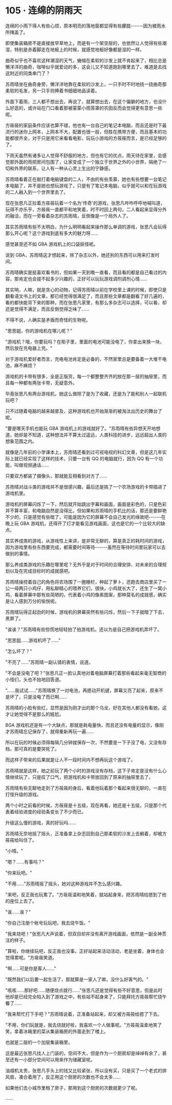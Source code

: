 <link rel="stylesheet" href="../../styles/text.css" />
<h1>105 · 连绵的阴雨天</h1>

连绵的小雨下得人有些心烦，原本明亮的落地窗都显得有些朦胧------因为被雨水所掩盖了。

即使集装箱房不是直接放早草地上，而是有一个架空层的，也依然让人觉得有些潮湿，特别是赤着脚走在地板上的时候，就感觉地板好像都是湿的一样。

曲奇似乎也不喜欢这样潮湿的天气，蜷缩在柔软的沙发上就不肯起来了，相比总是懒洋洋的曲奇，咖啡似乎就爱动的多，这会儿又不知道跑到哪里去了，难道是去找这附近的同类串门了？

苏雨晴坐在曲奇身旁，懒洋洋地靠在柔软的沙发上，一只手时不时地挠一挠曲奇那柔软的毛发，另一只手则捧着书细细地品读着。

外面下着雨，三人都不想出去，再说了，就算想出去，在这个偏僻的地方，也没什么好逛的，或许站在门口看着那被蒙蒙小雨笼罩的农田反而会觉得更有意思一些呢。

方莜莜的家庭条件应该也算不错，他也有一台自己的笔记本电脑，而且还是时下最流行的迷你上网本，上网本不大，配置也很一般，但胜在携带方便，而且基本的功能都很齐全，对于只是用它来看看电影，玩玩小游戏的方莜莜而言，是已经足够的了。

下雨天虽然有诸多让人觉得不舒服的地方，但也有它的优点，雨天待在家里，会感觉那外面的雨把房间包围了，让家变成了一个独立于世界之外的小世界，隔绝了一切和外界的联系，让人有一种从心灵上生出的宁静感。

苏雨晴看着正在敲打着电脑键盘的二人，不由的有些羡慕，她也有些想要一台笔记本电脑了，并不是她也想玩游戏了，只是有了笔记本电脑，似乎就可以和在玩游戏的二人融入到一个世界里去了。

现在张思凡正拉着方莜莜玩着一个名为'传奇'的游戏，张思凡咋咋呼呼地喊叫道，玩得不亦乐乎，方莜莜一直都平和地笑着，时不时回上两句，二人看起来显得分外的融洽，而在一旁看着杂志的苏雨晴，反倒像是一个局外人了。

其实苏雨晴有些不太明白，为什么明明看起来操作那么单调的游戏，张思凡会玩得那么开心呢？这个游戏到底有多大的魅力呀......

感觉甚至还不如 GBA 游戏机上的口袋妖怪呢。

说到 GBA，苏雨晴这才想起来，除了杂志以外，她还别的东西可以用来打发时间。

苏雨晴确实是挺喜欢看书的，但如果一天到晚一直看，而且看的都是自己看过的内容，那肯定也会提不起多少兴趣的，正好可以玩玩游戏调剂调剂心情......

其实呐，人嘛，就是贪心的动物，记得苏雨晴以前在学校里上课的时候，即使只是翻看语文书上的文章，都已经觉得很满足了，而且那些文章都是翻看了好几遍的，看的都快能背下来的那种，而在张思凡家里，有那么多杂志可以选择，可以看，却还是觉得不满足，而且反倒觉得乏味了......

不得不说，人确实是矛盾而奇怪的生物呢。

"思思姐，你的游戏机在哪儿呢？"

"游戏机？哦，你要玩吗？在柜子里，里面的电池可能没电了，你拿出来换一块，然后放在充电器上充。"

对于游戏机爱好者而言，充电电池肯定是必备的，不然家里总是要备着一大堆干电池，麻不麻烦？

游戏机的卡带有很多，全是正版货，每一个都整整齐齐的放在那一层的抽屉里，而且每一种都有两张卡带，无疑意外。

毕竟张思凡有两台游戏机，她这么做除了是为了收藏，还是为了能和别人一起联机玩吧？

只不过随着电脑的越来越普及，这种游戏机也开始渐渐的被淘汰出历史的舞台了呢。

"要是哪天手机也能玩 GBA 游戏机上的游戏就好了。"苏雨晴有些异想天开地想道，她却是不知道，这种想法并不算太过遥远，人类科技的进步，远远超出人类的想象范围之内。

就像是几年前的小学课本上，苏雨晴还看到过可视电视的科幻文章，但是这几年实际上就已经实现了这样的技术，只要一台有 QQ 的电脑就行，因为 QQ 有一个功能，叫做视频通话......

只要双方都装了摄像头，那就能互相看到对方了......

苏雨晴对战斗类的游戏并不是很感兴趣，最后还是挑了一个农场游戏的卡带插进了游戏机里。

游戏机的屏幕闪烁了一下，然后就开始跳出字幕和画面，画面是彩色的，只是色彩并不算丰富，和电脑自然是没得比，但如果和苏雨晴的手机比的话，那还是要鲜艳不少的，只是感觉有些暗了，可能是因为它的屏幕不会自己发光的缘故吧------在晚上玩 GBA 游戏机，还得开了灯才能看见游戏画面，这也是它的一个比较大的缺点。

其实养成类的游戏，从游戏性上来讲，是非常无聊的，算是真正的耗时间的游戏，因为游戏里有些东西要完成，都需要时间等待------虽然在等待时间里玩家可以去做别的事情。

那么养成类游戏的乐趣在哪里呢？无外乎是对于时间的合理安排、对未来的合理规划以及在完成目标时的成就感吧。

苏雨晴操控着自己的角色将农场围了一圈栅栏，种起了萝卜，还跑去商店里买了一公一母两只小鸡仔，用私聊精心的喂养它们，很快，小鸡就长大了，还生了一窝小鸡，看着屏幕中那有些简陋的，代表着小鸡的像素图案，那种莫名的成就感，确实是让人感到万分的愉悦呢。

苏雨晴玩得正起劲的时候，游戏机的屏幕突然有些闪烁，然后一下子就暗了下去，黑屏了。

"诶诶？"苏雨晴有些惊慌地轻轻拍了拍游戏机，还以为是自己把游戏机弄坏了。

"思思姐......游戏机坏了......"

"怎么坏了？"

"不亮了......"苏雨晴一副认错的表情，说道。

"不会是没电了吧？"张思凡正一脸认真地对着电脑屏幕打着那些看起来毫无智商的小怪们，头也不抬地回答道。

"......我试试......"苏雨晴换了一对电池，再摁动开机键，屏幕又亮了起来，原来不是坏了，只是没电了而已啊......

苏雨晴的小脸有些红，显然是因为刚才出的那个乌龙，好在其他人都没有看她，这才让她觉得不是那么的尴尬。

BGA 游戏机还是有一个大缺点，那就是耗电量快，而且还没有电量的显示，像刚才苏雨晴忘记保存了，就得重新再玩一遍......

所以在玩的时候必须得每隔几分钟就保存一次，不然要是一下子没了电，又没有存档，那可真的是要哭死了。

而这样子带来的后果就是让人不一段时间内不想再玩这个游戏了。

苏雨晴就是这样，她之前玩了两个小时的游戏没有存档，这下子肯定是没有什么心情继续玩了，只是叹了口气，把游戏机和卡带放回到了原来的抽屉里去了。

苏雨晴有些无聊地走到了方莜莜的身后，看着他玩着那个看起来很无聊的，一直在打怪升级的游戏。

两个小时之前看的时候，方莜莜是十五级，现在再看，她还是十五级，只是那个代表着经验进度的经验条变长了不少而已。

升级这么慢的游戏，真的好玩吗......

苏雨晴无奈地摇了摇头，正准备拿上杂志回到自己那柔软的沙发上去躺着，却被方莜莜给叫住了。

"小晴。"

"嗯？......有事吗？"

"你来玩吧。"

"不用......"苏雨晴摇了摇头，她对这种游戏并不怎么感兴趣。

"来吧，反正我也玩累了。"方莜莜温和地笑着，就站起身来，把苏雨晴给摁到了他的座位上去了。

"诶......诶？"

"你自己注册个帐号玩玩吧，我去烧午饭。"

"我来烧吧！"张思凡大声说着，但双目却并没有离开游戏画面，依然是一副全神贯注的样子。

"算啦，你继续玩吧，反正我也没事，正好站起来活动活动，老是坐着，身体也会觉得累呢。"方莜莜笑道。

"啊......可是你是客人......"

"既然我们以后要一起生活了，那就算是一家人了嘛，没什么好客气的。"

"咳咳......那好吧......随便烧点就行......"张思凡还是觉得有些不好意思，但是此时他却是已经完全陷入到了游戏之中，有些站不起身来了，只能拜托方莜莜帮忙烧午餐了......

"我来帮忙打下手吧？"苏雨晴说着，正准备站起来，却又被方莜莜给摁了下去。

"不用，你们玩就是，我去烧就好啦，我喜欢一个人做事呢。"方莜莜温柔地笑了笑，拿着冰箱里的菜从集装箱房的外面走到了楼上。

也就是二层的一个加层集装箱里。

这是最近张思凡找人上门装的，空间不大，但是作为一个厨房却是绰绰有余了，甚至还有一小部分空间可以用来作为储藏室呢。

油烟机太贵，张思凡手头上的钱又比较紧张，所以没有买，只是买了一个老式的排风扇，凑合着用了，反正用这个厨房的次数也不会太多......

如果他们去小城市里租了房子，那用到这个厨房的次数就更少了呢。

......
